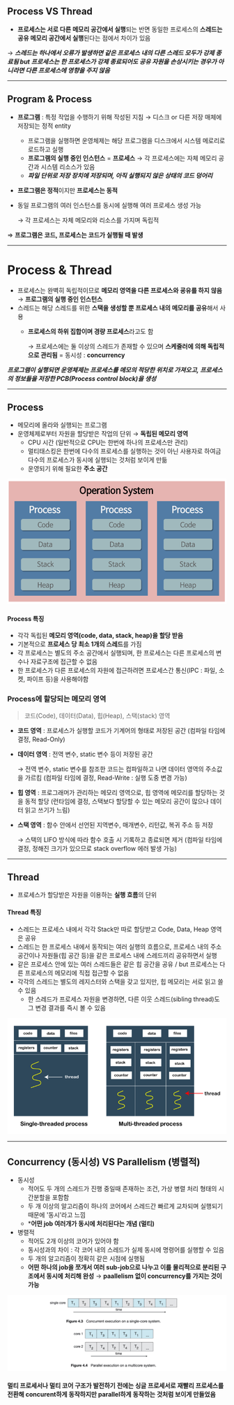 ## Process VS Thread
- **프로세스는 서로 다른 메모리 공간에서 실행**되는 반면 동일한 프로세스의 **스레드는 공유 메모리 공간에서 실행**된다는 점에서 차이가 있음

&rarr; ***스레드는 하나에서 오류가 발생하면 같은 프로세스 내의 다른 스레드 모두가 강제 종료됨 but 프로세스는 한 프로세스가 강제 종료되어도 공유 자원을 손상시키는 경우가 아니라면 다른 프로세스에 영향을 주지 않음***

---
## Program & Process
- **프로그램** : 특정 작업을 수행하기 위해 작성된 지침 &rarr; 디스크 or 다른 저장 매체에 저장되는 정적 entity
    - 프로그램을 실행하면 운영체제는 해당 프로그램을 디스크에서 시스템 메로리로 로드하고 실행
    - **프로그램의 실행 중인 인스턴스** = **프로세스** &rarr; 각 프로세스에는 자체 메모리 공간과 시스템 리소스가 있음
    - ***파일 단위로 저장 장치에 저장되며, 아직 실행되지 않은 상태의 코드 덩어리***
- **프로그램은 정적**이지만 **프로세스는 동적**
- 동일 프로그램의 여러 인스턴스를 동시에 실행해 여러 프로세스 생성 가능

    &rarr; 각 프로세스는 자체 메모리와 리소스를 가지며 독립적

⇒ **프로그램은 코드, 프로세스는 코드가 실행될 때 발생**

---
# Process & Thread
- 프로세스는 완벽히 독립적이므로 **메모리 영역을 다른 프로세스와 굥유를 하지 않음** &rarr; **프로그램의 실행 중인 인스턴스**
- 스레드는 해당 스레드를 위한 **스택을 생성할 뿐 프로세스 내의 메모리를 공유**해서 사용
    - **프로세스의 하위 집합이며 경량 프로세스**라고도 함

        &rarr; 프로세스에는 둘 이상의 스레드가 존재할 수 있으며 **스케줄러에 의해 독립적으로 관리됨** = 동시성 : **concurrency**

***프로그램이 실행되면 운영체제는 프로세스를 메모의 적당한 위치로 가져오고, 프로세스의 정보들을 저장한 PCB(Process control block)을 생성***

---
## Process
- 메모리에 올라와 실행되는 프로그램
- 운영체제로부터 자원을 할당받은 작업의 단위 &rarr; **독립된 메모리 영역**
    - CPU 시간 (일반적으로 CPU는 한번에 하나의 프로세스만 관리)
    - 멀티태스킹은 한번에 다수의 프로세스를 실행하는 것이 아닌 사용자로 하여금 다수의 프로세스가 동시에 실행되는 것처럼 보이게 만듦
    - 운영되기 위해 필요한 **주소 공간**

![process](/contents/Operating_System/img/process.png)

#### Process 특징
- 각각 독립된 **메모리 영역(code, data, stack, heap)을 할당 받음**
- 기본적으로 **프로세스 당 최소 1개의 스레드**를 가짐
- 각 프로세스는 별도의 주소 공간에서 실행되며, 한 프로세스는 다른 프로세스의 변수나 자료구조에 접근할 수 없음
- 한 프로세스가 다른 프로세스의 자원에 접근하려면 프로세스간 통신(IPC : 파일, 소켓, 파이프 등)을 사용해야함

### Process에 할당되는 메모리 영역
> 코드(Code), 데이터(Data), 힙(Heap), 스택(stack) 영역

- **코드 영역** : 프로세스가 실행할 코드가 기계어의 형태로 저장된 공간 (컴파일 타임에 결정, Read-Only)
- **데이터 영역** : 전역 변수, static 변수 등이 저장된 공간

  &rarr; 전역 변수, static 변수를 참조한 코드는 컴파일하고 나면 데이터 영역의 주소값을 가르킴 (컴파일 타임에 결정, Read-Write : 실행 도중 변경 가능)
- **힙 영역** : 프로그래머가 관리하는 메모리 영역으로, 힙 영역에 메모리를 할당하는 것을 동적 할당 (런타임에 결정, 스택보다 할당할 수 있는 메모리 공간이 많으나 데이터 읽고 쓰기가 느림)
- **스택 영역** : 함수 안에서 선언된 지역변수, 매개변수, 리턴값, 복귀 주소 등 저장

  &rarr; 스택의 LIFO 방식에 따라 함수 호출 시 기록하고 종료되면 제거 (컴파일 타임에 결정, 정해진 크기가 있으므로 stack overflow 에러 발생 가능)

---
## Thread
- 프로세스가 할당받은 자원을 이용하는 **실행 흐름**의 단위

#### Thread 특징
- 스레드는 프로세스 내에서 각각 Stack만 따로 할당받고 Code, Data, Heap 영역은 공유
- 스레드는 한 프로세스 내에서 동작되는 여러 실행의 흐름으로, 프로세스 내의 주소 공간이나 자원들(힙 공간 등)을 같은 프로세스 내에 스레드끼리 공유하면서 실행
- 같은 프로세스 안에 있는 여러 스레드들은 같은 힙 공간을 공유 / but 프로세스는 다른 프로세스의 메모리에 직접 접근할 수 없음
- 각각의 스레드는 별도의 레지스터와 스택을 갖고 있지만, 힙 메모리는 서로 읽고 쓸 수 있음
    - 한 스레드가 프로세스 자원을 변경하면, 다른 이웃 스레드(sibling thread)도 그 변경 결과를 즉시 볼 수 있음

![thread](/contents/Operating_System/img/thread.png)

---
## Concurrency (동시성) VS Parallelism (병렬적) 
- 동시성
    - 적어도 두 개의 스레드가 진행 중일때 존재하는 조건, 가상 병렬 처리 형태의 시간분할을 포함함
    - 두 개 이상의 알고리즘이 하나의 코어에서 스레드간 빠르게 교차되며 실행되기 때문에 '동시'라고 느낌
    - ***어떤 job 여러개가 동시에 처리된다는 개념 (멀티)**
- 병렬적
    - 적어도 2개 이상의 코어가 있어야 함
    - 동시성과의 차이 : 각 코어 내의 스레드가 실제 동시에 명령어를 실행할 수 있음
    - 두 개의 알고리즘이 정확히 같은 시점에 실행됨
    - **어떤 하나의 job을 쪼개서 여러 sub-job으로 나누고 이를 물리적으로 분리된 구조에서 동시에 처리해 완성**
&rarr; **paallelism 없이 concurrency를 가지는 것이 가능**

![Concurrency_Parallelism](/contents/Operating_System/img/Concurrency_Parallelism.jpeg)

#### 멀티 프로세서나 멀티 코어 구조가 발전하기 전에는 싱글 프로세서로 재빨리 프로세스를 전환해 concurent하게 동작하지만 parallel하게 동작하는 것처럼 보이게 만들었음

 